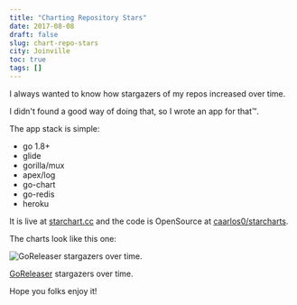 ```yaml
---
title: "Charting Repository Stars"
date: 2017-08-08
draft: false
slug: chart-repo-stars
city: Joinville
toc: true
tags: []
---
```


I always wanted to know how stargazers of my repos increased over time.

I didn't found a good way of doing that, so I wrote an app for that™.

The app stack is simple:

- go 1.8+
- glide
- gorilla/mux
- apex/log
- go-chart
- go-redis
- heroku

It is live at [starchart.cc](https://starchart.cc) and the code is OpenSource at [caarlos0/starcharts](https://github.com/caarlos0/starcharts).

The charts look like this one:

![GoReleaser stargazers over time.](/public/images/chart-repo-stars/3f40643a-8660-4f5b-804d-dc6533416978.png)

[GoReleaser](https://github.com/goreleaser) stargazers over time.

Hope you folks enjoy it!
